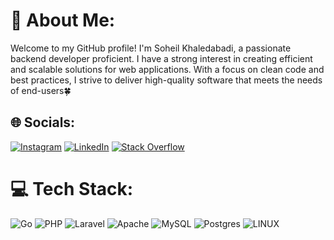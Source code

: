 # 💫 About Me:
Welcome to my GitHub profile! I'm Soheil Khaledabadi, a passionate backend developer proficient. I have a strong interest in creating efficient and scalable solutions for web applications. With a focus on clean code and best practices, I strive to deliver high-quality software that meets the needs of end-users🍀


## 🌐 Socials:
[![Instagram](https://img.shields.io/badge/Instagram-%23E4405F.svg?logo=Instagram&logoColor=white)](https://instagram.com/soheil_khaledabadi) [![LinkedIn](https://img.shields.io/badge/LinkedIn-%230077B5.svg?logo=linkedin&logoColor=white)](https://linkedin.com/in/soheil-khaledabadi-17821621b) [![Stack Overflow](https://img.shields.io/badge/-Stackoverflow-FE7A16?logo=stack-overflow&logoColor=white)](https://stackoverflow.com/users/18247370) 

# 💻 Tech Stack:
![Go](https://img.shields.io/badge/go-%2300ADD8.svg?style=for-the-badge&logo=go&logoColor=white) ![PHP](https://img.shields.io/badge/php-%23777BB4.svg?style=for-the-badge&logo=php&logoColor=white) ![Laravel](https://img.shields.io/badge/laravel-%23FF2D20.svg?style=for-the-badge&logo=laravel&logoColor=white) ![Apache](https://img.shields.io/badge/apache-%23D42029.svg?style=for-the-badge&logo=apache&logoColor=white) ![MySQL](https://img.shields.io/badge/mysql-%2300f.svg?style=for-the-badge&logo=mysql&logoColor=white) ![Postgres](https://img.shields.io/badge/postgres-%23316192.svg?style=for-the-badge&logo=postgresql&logoColor=white) ![LINUX](https://img.shields.io/badge/Postman-FF6C37?style=for-the-badge&logo=postman&logoColor=white)
